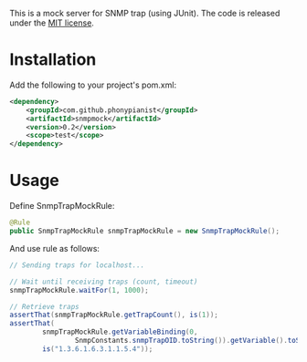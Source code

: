 This is a mock server for SNMP trap (using JUnit).  The code is released under the [MIT license](http://www.opensource.org/licenses/mit-license.php).


Installation
=====

Add the following to your project's pom.xml:

```xml
<dependency>
    <groupId>com.github.phonypianist</groupId>
    <artifactId>snmpmock</artifactId>
    <version>0.2</version>
    <scope>test</scope>
</dependency>
```


Usage
=====

Define SnmpTrapMockRule:

```java
@Rule
public SnmpTrapMockRule snmpTrapMockRule = new SnmpTrapMockRule();
```

And use rule as follows:

```java
// Sending traps for localhost...

// Wait until receiving traps (count, timeout)
snmpTrapMockRule.waitFor(1, 1000);

// Retrieve traps
assertThat(snmpTrapMockRule.getTrapCount(), is(1));
assertThat(
        snmpTrapMockRule.getVariableBinding(0,
                SnmpConstants.snmpTrapOID.toString()).getVariable().toString(),
        is("1.3.6.1.6.3.1.1.5.4"));
```
